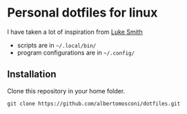 # Personal dotfiles for linux
I have taken a lot of inspiration from [Luke Smith](https://www.github.com/lukesmithxyz "Luke Smith")

- scripts are in  `~/.local/bin/`
- program configurations are in  `~/.config/`

## Installation
Clone this repository in your home folder.

```
git clone https://github.com/albertomosconi/dotfiles.git  
```
